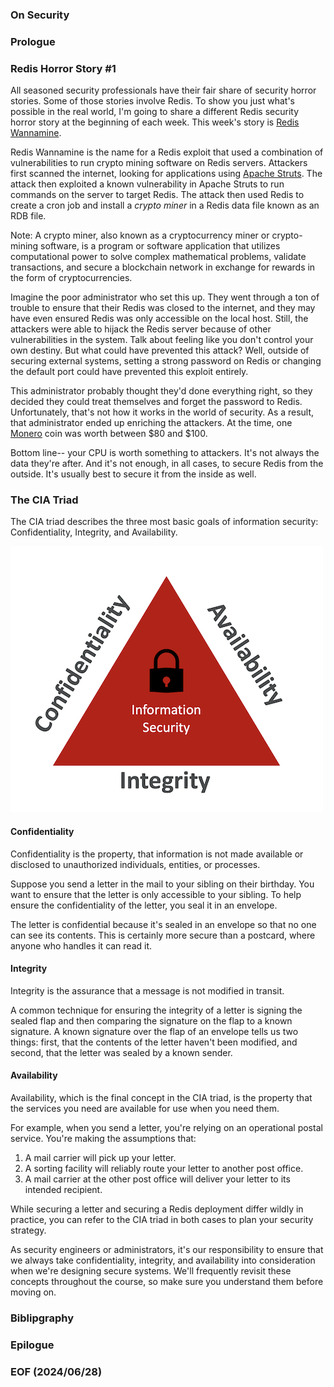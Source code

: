### On Security 

### Prologue 

### Redis Horror Story #1
All seasoned security professionals have their fair share of security horror stories. Some of those stories involve Redis. To show you just what's possible in the real world, I'm going to share a different Redis security horror story at the beginning of each week. This week's story is [Redis Wannamine](https://www.imperva.com/blog/archive/new-research-shows-75-of-open-redis-servers-infected/).

Redis Wannamine is the name for a Redis exploit that used a combination of vulnerabilities to run crypto mining software on Redis servers. Attackers first scanned the internet, looking for applications using [Apache Struts](https://struts.apache.org/). The attack then exploited a known vulnerability in Apache Struts to run commands on the server to target Redis. The attack then used Redis to create a cron job and install a *crypto miner* in a Redis data file known as an RDB file.

Note: A crypto miner, also known as a cryptocurrency miner or crypto-mining software, is a program or software application that utilizes computational power to solve complex mathematical problems, validate transactions, and secure a blockchain network in exchange for rewards in the form of cryptocurrencies.

Imagine the poor administrator who set this up. They went through a ton of trouble to ensure that their Redis was closed to the internet, and they may have even ensured Redis was only accessible on the local host. Still, the attackers were able to hijack the Redis server because of other vulnerabilities in the system. Talk about feeling like you don't control your own destiny. But what could have prevented this attack? Well, outside of securing external systems, setting a strong password on Redis or changing the default port could have prevented this exploit entirely.

This administrator probably thought they'd done everything right, so they decided they could treat themselves and forget the password to Redis. Unfortunately, that's not how it works in the world of security. As a result, that administrator ended up enriching the attackers. At the time, one [Monero](https://en.wikipedia.org/wiki/Monero) coin was worth between $80 and $100. 

Bottom line-- your CPU is worth something to attackers. It's not always the data they're after. And it's not enough, in all cases, to secure Redis from the outside. It's usually best to secure it from the inside as well.


### The CIA Triad
The CIA triad describes the three most basic goals of information security: Confidentiality, Integrity, and Availability.

![alt The CIA Triad](img/cia_triad.png)

#### Confidentiality
Confidentiality is the property, that information is not made available or disclosed to unauthorized individuals, entities, or processes.

Suppose you send a letter in the mail to your sibling on their birthday. You want to ensure that the letter is only accessible to your sibling. To help ensure the confidentiality of the letter, you seal it in an envelope.

The letter is confidential because it's sealed in an envelope so that no one can see its contents. This is certainly more secure than a postcard, where anyone who handles it can read it.

#### Integrity
Integrity is the assurance that a message is not modified in transit.

A common technique for ensuring the integrity of a letter is signing the sealed flap and then comparing the signature on the flap to a known signature. A known signature over the flap of an envelope tells us two things: first, that the contents of the letter haven't been modified, and second, that the letter was sealed by a known sender.

#### Availability
Availability, which is the final concept in the CIA triad, is the property that the services you need are available for use when you need them.

For example, when you send a letter, you're relying on an operational postal service. You're making the assumptions that:

1. A mail carrier will pick up your letter.
2. A sorting facility will reliably route your letter to another post office.
3. A mail carrier at the other post office will deliver your letter to its intended recipient.

While securing a letter and securing a Redis deployment differ wildly in practice, you can refer to the CIA triad in both cases to plan your security strategy.

As security engineers or administrators, it's our responsibility to ensure that we always take confidentiality, integrity, and availability into consideration when we're designing secure systems. We'll frequently revisit these concepts throughout the course, so make sure you understand them before moving on.


### Biblipgraphy 

### Epilogue 

### EOF (2024/06/28)
